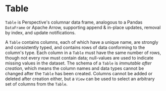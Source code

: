 # Table

`Table` is Perspective's columnar data frame, analogous to a Pandas `DataFrame`
or Apache Arrow, supporting append & in-place updates, removal by index, and
update notifications.

A `Table` contains columns, each of which have a unique name, are strongly and
consistently typed, and contains rows of data conforming to the column's type.
Each column in a `Table` must have the same number of rows, though not every row
must contain data; null-values are used to indicate missing values in the
dataset. The schema of a `Table` is _immutable after creation_, which means the
column names and data types cannot be changed after the `Table` has been
created. Columns cannot be added or deleted after creation either, but a `View`
can be used to select an arbitrary set of columns from the `Table`.
